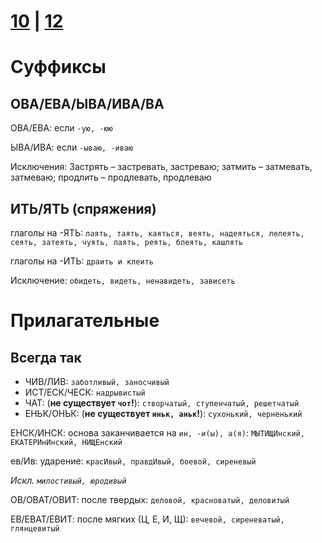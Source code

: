 # [10](https://github.com/sch1432/sch1432/blob/main/rus/ege/10.md) | [12](https://github.com/sch1432/sch1432/blob/main/rus/ege/12.md)

# Суффиксы

## ОВА/ЕВА/ЫВА/ИВА/ВА
ОВА/ЕВА: если `-ую, -юю`

ЫВА/ИВА: если `-ываю, -иваю`

Исключения: Застрять – застревать, застреваю; затмить – затмевать, затмеваю; продлить – продлевать, продлеваю

## ИТЬ/ЯТЬ (спряжения)
глаголы на -ЯТЬ: `лаять, таять, каяться, веять, надеяться, лелеять, сеять, затеять, чуять, лаять, реять, блеять, кашлять`

глаголы на -ИТЬ: `драить и клеить`

Исключение: `обидеть, видеть, ненавидеть, зависеть`

# Прилагательные
## Всегда так
- ЧИВ/ЛИВ: `заботливый, заносчивый`
- ИСТ/ЕСК/ЧЕСК: `надрывистый`
- ЧАТ: (**не существует `чот`!**): `створчатый, ступенчатый, решетчатый`
- ЕНЬК/ОНЬК: (**не существует `иньк, аньк`!**): `сухонький, черненький`

ЕНСК/ИНСК: основа заканчивается на `ин, -и(ы), а(я)`: `МЫТИЩИнский, ЕКАТЕРИнИнский, НИЩЕнский` 

ев/Ив: ударение: `красИвый, правдИвый, боевой, сиреневый`

*Искл. `милостивый, юродивый`*

ОВ/ОВАТ/ОВИТ: после твердых: `деловой, красноватый, деловитый`

ЕВ/ЕВАТ/ЕВИТ: после мягких (Ц, Е, И, Щ): `вечевой, сиреневатый, глянцевитый`




